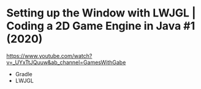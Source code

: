 # Setting up the Window with LWJGL | Coding a 2D Game Engine in Java #1 (2020)
  https://www.youtube.com/watch?v=_UYxTtJQuuw&ab_channel=GamesWithGabe


- Gradle
- LWJGL

